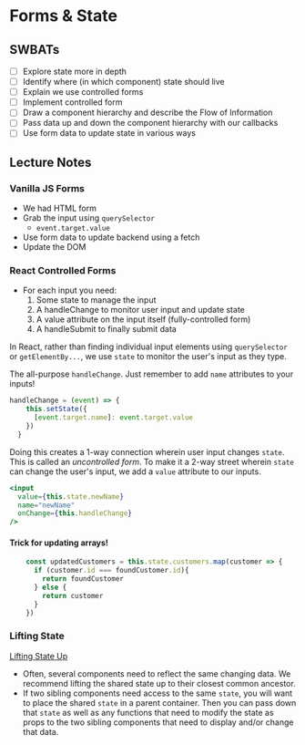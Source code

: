 Forms & State
==============

## SWBATs
- [ ] Explore state more in depth
- [ ] Identify where (in which component) state should live
- [ ] Explain we use controlled forms
- [ ] Implement controlled form
- [ ] Draw a component hierarchy and describe the Flow of Information
- [ ] Pass data up and down the component hierarchy with our callbacks
- [ ] Use form data to update state in various ways

## Lecture Notes

### Vanilla JS Forms
- We had HTML form
- Grab the input using `querySelector`
  - `event.target.value`
- Use form data to update backend using a fetch
- Update the DOM

### React Controlled Forms
- For each input you need:
  1. Some state to manage the input
  2. A handleChange to monitor user input and update state
  3. A value attribute on the input itself (fully-controlled form)
  4. A handleSubmit to finally submit data

In React, rather than finding individual input elements using `querySelector` or `getElementBy...`, we use `state` to monitor the user's input as they type.

The all-purpose `handleChange`. Just remember to add `name` attributes to your inputs!
```js
handleChange = (event) => {
    this.setState({
      [event.target.name]: event.target.value
    })
  }
```

Doing this creates a 1-way connection wherein user input changes `state`. This is called an *uncontrolled form*. To make it a 2-way street wherein `state` can change the user's input, we add a `value` attribute to our inputs.

```jsx
<input 
  value={this.state.newName} 
  name="newName" 
  onChange={this.handleChange}
/>
```

#### Trick for updating arrays!

```js
    const updatedCustomers = this.state.customers.map(customer => {
      if (customer.id === foundCustomer.id){
        return foundCustomer
      } else {
        return customer
      }
    })
```
### Lifting State

[Lifting State Up](https://reactjs.org/docs/lifting-state-up.html)
- Often, several components need to reflect the same changing data. We recommend lifting the shared state up to their closest common ancestor.
- If two sibling components need access to the same `state`, you will want to place the shared `state` in a parent container. Then you can pass down that `state` as well as any functions that need to modify the state as props to the two sibling components that need to display and/or change that data.